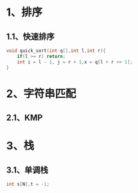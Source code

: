 # 1、排序
## 1.1、快速排序
``` cpp
void quick_sort(int q[],int l,int r){
	if(l >= r) return;
	int i = l - 1, j = r + 1,x = q[l + r >> 1];
}
```
# 2、字符串匹配
## 2.1、KMP
# 3、栈
## 3.1、单调栈
``` cpp
int s[N],t = -1;
```
<!--stackedit_data:
eyJoaXN0b3J5IjpbLTE3OTg3NDg3MDMsMjQ4MDM3NjNdfQ==
-->